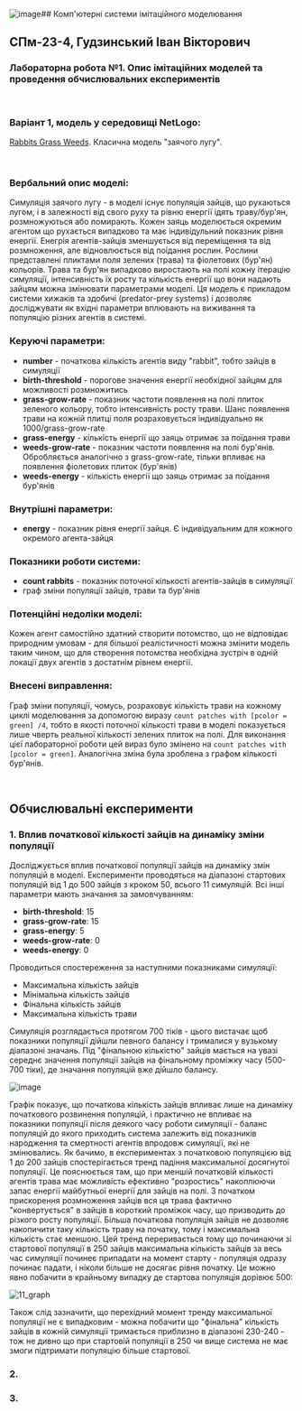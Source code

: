 ![image](https://github.com/user-attachments/assets/de0cdccf-4d27-479d-8333-e41cbbf65c74)## Комп'ютерні системи імітаційного моделювання
## СПм-23-4, **Гудзинський Іван Вікторович**
### Лабораторна робота №**1**. Опис імітаційних моделей та проведення обчислювальних експериментів

<br>

### Варіант 1, модель у середовищі NetLogo:
[Rabbits Grass Weeds](http://www.netlogoweb.org/launch#http://www.netlogoweb.org/assets/modelslib/Sample%20Models/Biology/Rabbits%20Grass%20Weeds.nlogo). Класична модель "заячого лугу".

<br>

### Вербальний опис моделі:
Симуляція заячого лугу - в моделі існує популяція зайців, що рухаються лугом, і в залежності від свого руху та рівню енергії ідять траву/бур'ян, розмножуються або помирають. Кожен заяць моделюється окремим агентом що рухається випадково та має індивідульний показник рівня енергії. Енегрія агентів-зайців зменшується від переміщення та від розмноження, але відновлюється від поідання рослин. Рослини представлені пликтами поля зелених (трава) та фіолетових (бур'ян) кольорів. Трава та бур'ян випадково виростають на полі кожну ітерацію симуляції, інтенсивність їх росту та кількість енергії що вони надають зайцям можна змінювати параметрами моделі. Ця модель є прикладом системи хижаків та здобичі (predator-prey systems) і дозволяє досліджувати як вхідні параметри вплювають на виживання та популяцію різних агентів в системі.

### Керуючі параметри:
- **number** - початкова кількість агентів виду "rabbit", тобто зайців в симуляції
- **birth-threshold** - порогове значення енергії необхідної зайцям для можливості розмножитись
- **grass-grow-rate** - показник частоти появлення на полі плиток зеленого кольору, тобто інтенсивність росту трави. Шанс появлення трави на кожній плитці поля розраховується індивідуально як 1000/grass-grow-rate
- **grass-energy** - кількість енергії що заяць отримає за поїдання трави
- **weeds-grow-rate** - показник частоти появлення на полі бур'янів. Обробляється аналогічно з grass-grow-rate, тільки впливає на появлення фіолетових плиток (бур'янів)
- **weeds-energy** - кількість енергії що заяць отримає за поїдання бур'янів

### Внутрішні параметри:
- **energy** - показник рівня енергії зайця. Є індивідуальним для кожного окремого агента-зайця

### Показники роботи системи:
- **count rabbits** - показник поточної кількості агентів-зайців в симуляції
- граф зміни популяції зайців, трави та бур'янів

### Потенційні недоліки моделі:
Кожен агент самостійно здатний створити потомство, що не відповідає природним умовам - для більшої реалістичності можна змінити модель таким чином, що для створення потомства необхідна зустріч в одній локації двух агентів з достатнім рівнем енергії.

### Внесені виправлення:
Граф зміни популяції, чомусь, розраховує кількість трави на кожному циклі моделювання за допомогою виразу `count patches with [pcolor = green] /4`, тобто в якості поточної кількості трави в моделі показується лише чверть реальної кількості зелених плиток на полі. Для виконання цієї лабораторної роботи цей вираз було змінено на `count patches with [pcolor = green]`. Аналогічна зміна була зроблена з графом кількості бур'янів.

<br>

## Обчислювальні експерименти

### 1. Вплив початкової кількості зайців на динаміку зміни популяції

Досліджується вплив початкової популяції зайців на динаміку змін популяцій в моделі. Експерименти проводяться на діапазоні стартових популяцій від 1 до 500 зайців з кроком 50, всього 11 симуляцій. Всі інші параметри мають значання за замовчуванням:
- **birth-threshold**: 15
- **grass-grow-rate**: 15
- **grass-energy**: 5
- **weeds-grow-rate**: 0
- **weeds-energy**: 0

Проводиться спостереження за наступними показниками симуляції:
- Максимальна кількість зайців
- Мінімальна кількість зайців
- Фінальна кількість зайців
- Максимальна кількість трави

Симуляція розглядається протягом 700 тіків - цього вистачає щоб показники популяції дійшли певного балансу і трималися у вузькому діапазоні значань. Під "фінальною кількістю" зайців мається на увазі середнє значення популяції зайців на фінальному проміжку часу (500-700 тіки), де значання популяцій вже дійшло балансу.

![image](https://github.com/user-attachments/assets/c563ff92-897b-41b0-a6d2-631b9466a8eb)

Графік показує, що початкова кількість зайців впливає лише на динаміку початкового розвинення популяцій, і практично не впливає на показники популяції після деякого часу роботи симуляції - баланс популяцій до якого приходить система залежить від показників народження та смертності агентів впродовж симуляції, які не змінювались. 
Як бачимо, в експериментах з початковою популяцією від 1 до 200 зайців спостерігається тренд падіння максимальної досягнутої популяції. Це пояснюється там, що при меншій початковій кількості агентів трава має можливість ефективно "розростись" накоплюючи запас енергії майбутньої енергії для зайців на полі. З початком прискорення розмноження зайців вся ця трава фактично "конвертується" в зайців в короткий проміжок часу, що призводить до різкого росту популяції. Більша початкова популяція зайців не дозволяє накопичити таку кількість траву на початку, тому і максимальна кількість стає меншою. Цей тренд переривається тому що починаючи зі стартової популяції в 250 зайців максимальна кількість зайців за весь час симуляції починеє припадати на момент старту - популяція одразу починає падати, і ніколи більше не досягає рівня початку. Це можно явно побачити в крайньому випадку де стартова популяція дорівює 500:

![11_graph](https://github.com/user-attachments/assets/aac1d98a-ebfb-4901-83d5-f4ed5d30ce6f)

Також слід зазначити, що перехідний момент тренду максимальної популяції не є випадковим - можна побачити що "фінальна" кількість зайців в кожній симуляції тримається приблизно в діапазоні 230-240 - тож не дивно що при стартовій популяції в 250 чи вище система не має змоги підтримати популяцію більше стартової.

### 2. 

### 3.
